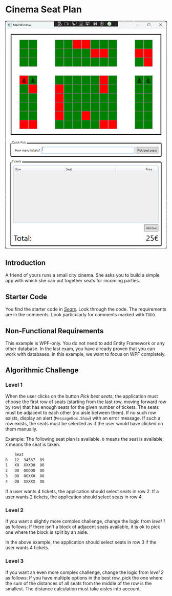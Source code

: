 # Cinema Seat Plan

![Hero image](./hero.png)

## Introduction

A friend of yours runs a small city cinema. She asks you to build a simple app with which she can put together seats for incoming parties.

## Starter Code

You find the starter code in [_Seats_](./Seats/). Look through the code. The requirements are in the comments. Look particularly for comments marked with `TODO`.

## Non-Functional Requirements

This example is WPF-only. You do not need to add Entity Framework or any other database. In the last exam, you have already proven that you can work with databases. In this example, we want to focus on WPF completely.

## Algorithmic Challenge

### Level 1

When the user clicks on the button _Pick best seats_, the application must choose the first row of seats (starting from the last row, moving forward row by row) that has enough seats for the given number of tickets. The seats must be adjacent to each other (no aisle between them). If no such row exists, display an alert (`MessageBox.Show`) with an error message. If such a row exists, the seats must be selected as if the user would have clicked on them manually.

Example: The following seat plan is available. `O` means the seat is available, `X` means the seat is taken.

```txt
    Seat
R   12  34567  89
1   XO  XXXOO  OO
2   OO  OOOOO  OO
3   OO  OOXXO  OO
4   OO  XXXXX  OO
```

If a user wants 4 tickets, the application should select seats in row 2. If a user wants 2 tickets, the application should select seats in row 4.

### Level 2

If you want a slightly more complex challenge, change the logic from _level 1_ as follows: If there isn't a block of adjacent seats available, it is ok to pick one where the block is split by an aisle.

In the above example, the application should select seats in row 3 if the user wants 4 tickets.

### Level 3

If you want an even more complex challenge, change the logic from _level 2_ as follows: If you have multiple options in the best row, pick the one where the sum of the distances of all seats from the middle of the row is the smallest. The distance calculation must take aisles into account.

